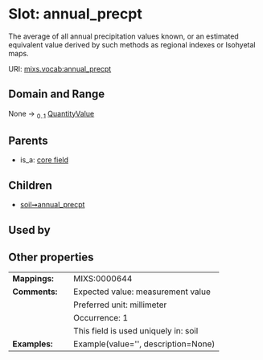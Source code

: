 
# Slot: annual_precpt


The average of all annual precipitation values known, or an estimated equivalent value derived by such methods as regional indexes or Isohyetal maps.

URI: [mixs.vocab:annual_precpt](https://w3id.org/mixs/vocab/annual_precpt)


## Domain and Range

None &#8594;  <sub>0..1</sub> [QuantityValue](QuantityValue.md)

## Parents

 *  is_a: [core field](core_field.md)

## Children

 *  [soil➞annual_precpt](soil_annual_precpt.md)

## Used by


## Other properties

|  |  |  |
| --- | --- | --- |
| **Mappings:** | | MIXS:0000644 |
| **Comments:** | | Expected value: measurement value |
|  | | Preferred unit: millimeter |
|  | | Occurrence: 1 |
|  | | This field is used uniquely in: soil |
| **Examples:** | | Example(value='', description=None) |

